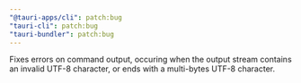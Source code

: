 ```yaml
---
"@tauri-apps/cli": patch:bug
"tauri-cli": patch:bug
"tauri-bundler": patch:bug
---
```


Fixes errors on command output, occuring when the output stream contains an invalid UTF-8 character, or ends with a multi-bytes UTF-8 character.

